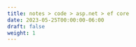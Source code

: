```yaml
---
title: notes > code > asp.net > ef core
date: 2023-05-25T00:00:00-06:00
draft: false
weight: 1
---
```


